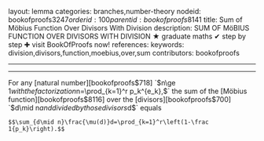 layout: lemma
categories: branches,number-theory
nodeid: bookofproofs$3247
orderid: 100
parentid: bookofproofs$8141
title: Sum of Möbius Function Over Divisors With Division
description: SUM OF MöBIUS FUNCTION OVER DIVISORS WITH DIVISION &#9733; graduate maths &#10004; step by step &#10010; visit BookOfProofs now!
references: 
keywords: division,divisors,function,moebius,over,sum
contributors: bookofproofs

---


---

For any [natural number][bookofproofs$718] `$n\ge 1$` with the factorization `$n=\prod_{k=1}^r p_k^{e_k},$` the sum of the [Möbius function][bookofproofs$8116] over the [divisors][bookofproofs$700] `$d\mid n$` and divided by those divisors `$d$` equals

`$$\sum_{d\mid n}\frac{\mu(d)}d=\prod_{k=1}^r\left(1-\frac 1{p_k}\right).$$`
